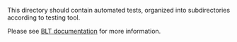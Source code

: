 This directory should contain automated tests, organized into subdirectories according to testing tool.

Please see [BLT documentation](http://blt.readthedocs.io/en/latest/readme/tests) for more information.
